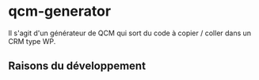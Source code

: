 # qcm-generator
Il s'agit d'un générateur de QCM qui sort du code à copier / coller dans un CRM type WP. 

## Raisons du développement 


